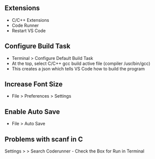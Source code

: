 ## Extensions

- C/C++ Extensions
- Code Runner
- Restart VS Code

## Configure Build Task

- Terminal > Configure Default Build Task
- At the top, select C/C++ gcc build active file (compiler /usr/bin/gcc)
- This creates a json which tells VS Code how to build the program  

## Increase Font Size

- File > Preferences > Settings

## Enable Auto Save

- File > Auto Save

## Problems with scanf in C 

Settings > > Search Coderunner - Check the Box for Run in Terminal 